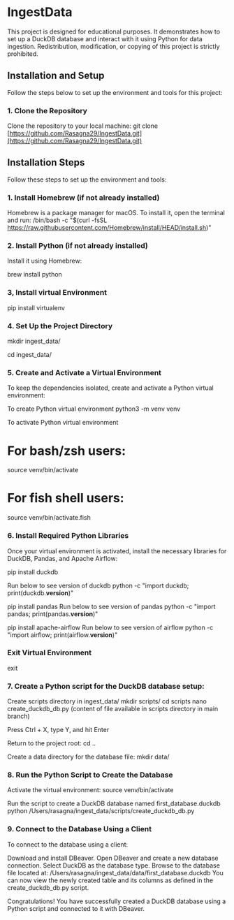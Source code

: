 # IngestData

This project is designed for educational purposes. It demonstrates how to set up a DuckDB database and interact with it using Python for data ingestion. Redistribution, modification, or copying of this project is strictly prohibited.

## Installation and Setup
Follow the steps below to set up the environment and tools for this project:

### 1. Clone the Repository
Clone the repository to your local machine:
git clone [https://github.com/Rasagna29/IngestData.git](https://github.com/Rasagna29/IngestData.git)

## Installation Steps

Follow these steps to set up the environment and tools:

### 1. Install Homebrew (if not already installed)
Homebrew is a package manager for macOS. To install it, open the terminal and run:
/bin/bash -c "$(curl -fsSL https://raw.githubusercontent.com/Homebrew/install/HEAD/install.sh)"

### 2. Install Python (if not already installed)
Install it using Homebrew:

brew install python

### 3, Install virtual Environment
pip install virtualenv

### 4. Set Up the Project Directory
mkdir ingest_data/

cd ingest_data/

### 5. Create and Activate a Virtual Environment
To keep the dependencies isolated, create and activate a Python virtual environment:

To create Python virtual environment 
python3 -m venv venv

To activate Python virtual environment
# For bash/zsh users:
source venv/bin/activate  
# For fish shell users:
source venv/bin/activate.fish

### 6. Install Required Python Libraries
Once your virtual environment is activated, install the necessary libraries for DuckDB, Pandas, and Apache Airflow:

pip install duckdb 

Run below to see version of duckdb
python -c "import duckdb; print(duckdb.__version__)"

pip install pandas 
Run below to see version of pandas
python -c "import pandas; print(pandas.__version__)"

pip install apache-airflow
Run below to see version of airflow
python -c "import airflow; print(airflow.__version__)"

### Exit Virtual Environment
exit

### 7. Create a Python script for the DuckDB database setup:

Create scripts directory in ingest_data/
  mkdir scripts/
  cd scripts
  nano create_duckdb_db.py (content of file available in scripts directory in main branch)

Press Ctrl + X, type Y, and hit Enter

Return to the project root:
cd ..

Create a data directory for the database file:
mkdir data/

### 8. Run the Python Script to Create the Database
  Activate the virtual environment:
    source venv/bin/activate  

  Run the script to create a DuckDB database named first_database.duckdb
    python /Users/rasagna/ingest_data/scripts/create_duckdb_db.py

### 9. Connect to the Database Using a Client
To connect to the database using a client:

  Download and install DBeaver.
  Open DBeaver and create a new database connection.
  Select DuckDB as the database type.
  Browse to the database file located at: /Users/rasagna/ingest_data/data/first_database.duckdb
  You can now view the newly created table and its columns as defined in the create_duckdb_db.py script.

Congratulations!
You have successfully created a DuckDB database using a Python script and connected to it with DBeaver.


